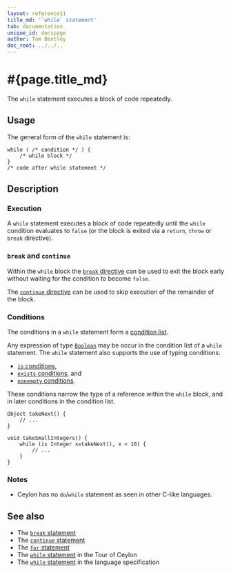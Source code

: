 ```yaml
---
layout: reference11
title_md: '`while` statement'
tab: documentation
unique_id: docspage
author: Tom Bentley
doc_root: ../../..
---
```


# #{page.title_md}

The `while` statement executes a block of code repeatedly.

## Usage 

The general form of the `while` statement is:

<!-- check:none -->
<!-- try: -->
    while ( /* condition */ ) {
        /* while block */
    }
    /* code after while statement */


## Description

### Execution

A `while` statement executes a block of code repeatedly until the 
`while` condition evaluates to `false` (or the block is exited via 
a `return`, `throw` or `break` directive).

### `break` and `continue`

Within the `while` block the [`break` directive](../break/) can be 
used to exit the block early without waiting for the condition to 
become `false`.

The [`continue` directive](../continue/) can be used to skip 
execution of the remainder of the block.

### Conditions

The conditions in a `while` statement form a
[condition list](../conditions#condition_lists).

Any expression of type [`Boolean`](#{site.urls.apidoc_1_1}/Boolean.type.html) 
may be occur in the condition list of a `while` statement. The 
`while` statement also supports the use of typing conditions:

* [`is` conditions](../conditions/#_is_conditions), 
* [`exists` conditions](../conditions/#_exists_conditions), and
* [`nonempty` conditions](../conditions/#_nonempty_conditions).

These conditions narrow the type of a reference within the `while` 
block, and in later conditions in the condition list.

<!-- try: -->
    Object takeNext() {
        // ...
    }
    
    void takeSmallIntegers() {
        while (is Integer x=takeNext(), x < 10) {
            // ...
        }
    }

### Notes

* Ceylon has no `do`/`while` statement as seen in other C-like 
  languages.

## See also

* The [`break` statement](../break/)
* The [`continue` statement](../continue)
* The [`for` statement](../for)
* The [`while` statement](#{page.doc_root}/tour/attributes-control-structures#control_structures) 
  in the Tour of Ceylon
* The [`while` statement](#{site.urls.spec_current}#while) 
  in the language specification
